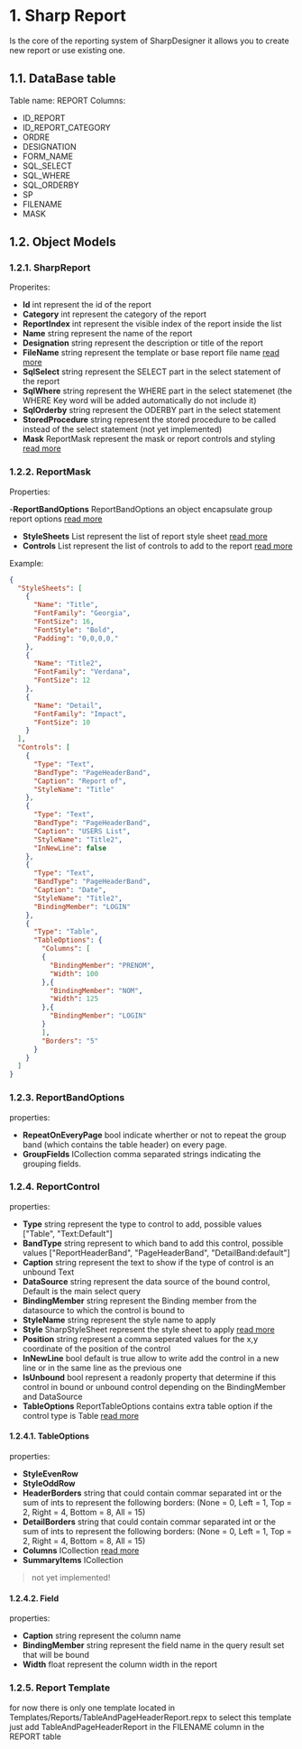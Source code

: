 # 1. Sharp Report

Is the core of the reporting system of SharpDesigner it allows you to create new report or use existing one.

## 1.1. DataBase table

Table name: REPORT
Columns:

- ID_REPORT
- ID_REPORT_CATEGORY
- ORDRE
- DESIGNATION
- FORM_NAME
- SQL_SELECT
- SQL_WHERE
- SQL_ORDERBY
- SP
- FILENAME
- MASK

## 1.2. Object Models

### 1.2.1. SharpReport

Properites:

- **Id** int represent the id of the report
- **Category** int represent the category of the report
- **ReportIndex** int represent the visible index of the report inside the list
- **Name** string represent the name of the report
- **Designation** string represent the description or title of the report
- **FileName** string represent the template or base report file name [read more](#125-Report-Template)
- **SqlSelect** string represent the SELECT part in the select statement of the report
- **SqlWhere** string represent the WHERE part in the select statemenet (the WHERE Key word will be added automatically do not include it)
- **SqlOrderby** string represent the ODERBY part in the select statement
- **StoredProcedure** string represent the stored procedure to be called instead of the select statement (not yet implemented)
- **Mask** ReportMask represent the mask or report controls and styling [read more](#122-reportmask)

### 1.2.2. ReportMask

Properties:

-**ReportBandOptions** ReportBandOptions an object encapsulate group report options [read more](#123-ReportBandOptions)
- **StyleSheets** List<SharpStyleSheet> represent the list of report style sheet [read more](###SharpStyleSheet)
- **Controls** List<ReportControl> represent the list of controls to add to the report [read more](#124-ReportControl)

Example:

```json
{
  "StyleSheets": [
    {
      "Name": "Title",
      "FontFamily": "Georgia",
      "FontSize": 16,
      "FontStyle": "Bold",
      "Padding": "0,0,0,0,"
    },
    {
      "Name": "Title2",
      "FontFamily": "Verdana",
      "FontSize": 12
    },
    {
      "Name": "Detail",
      "FontFamily": "Impact",
      "FontSize": 10
    }
  ],
  "Controls": [
    {
      "Type": "Text",
      "BandType": "PageHeaderBand",
      "Caption": "Report of",
      "StyleName": "Title"
    },
    {
      "Type": "Text",
      "BandType": "PageHeaderBand",
      "Caption": "USERS List",
      "StyleName": "Title2",
      "InNewLine": false
    },
    {
      "Type": "Text",
      "BandType": "PageHeaderBand",
      "Caption": "Date",
      "StyleName": "Title2",
      "BindingMember": "LOGIN"
    },
    {
      "Type": "Table",
      "TableOptions": {
        "Columns": [
        {
          "BindingMember": "PRENOM",
          "Width": 100
        },{
          "BindingMember": "NOM",
          "Width": 125
        },{
          "BindingMember": "LOGIN"
        }
        ],
        "Borders": "5"
      }
    }
  ]
}
```

### 1.2.3. ReportBandOptions

properties:

- **RepeatOnEveryPage** bool indicate wherther or not to repeat the group band (which contains the table header) on every page.
- **GroupFields** ICollection<string> comma separated strings indicating the grouping fields.

### 1.2.4. ReportControl

properties:

- **Type** string represent the type to control to add, possible values ["Table", "Text:Default"]
- **BandType** string represent to which band to add this control, possible values ["ReportHeaderBand", "PageHeaderBand", "DetailBand:default"]
- **Caption** string represent the text to show if the type of control is an unbound Text
- **DataSource** string represent the data source of the bound control, Default is the main select query
- **BindingMember** string represent the Binding member from the datasource to which the control is bound to
- **StyleName** string represent the style name to apply
- **Style** SharpStyleSheet represent the style sheet to apply [read more](###SharpStyleSheet)
- **Position** string represent a comma seperated values for the x,y coordinate of the position of the control
- **InNewLine** bool default is true allow to write add the control in a new line or in the same line as the previous one
- **IsUnbound** bool represent a readonly property that determine if this control in bound or unbound control depending on the BindingMember and DataSource
- **TableOptions** ReportTableOptions contains extra table option if the control type is Table [read more](#1241-TableOptions)

#### 1.2.4.1. TableOptions

properties:

- **StyleEvenRow**
- **StyleOddRow**
- **HeaderBorders** string that could contain commar separated int or the sum of ints to represent the following borders:
  (None = 0, Left = 1, Top = 2, Right = 4, Bottom = 8, All = 15)
- **DetailBorders** string that could contain commar separated int or the sum of ints to represent the following borders:
(None = 0, Left = 1, Top = 2, Right = 4, Bottom = 8, All = 15)
- **Columns** ICollection<Field> [read more](#1242-Field)
- **SummaryItems** ICollection<SummaryItem>
> not yet implemented!

#### 1.2.4.2. Field

properties:

- **Caption** string represent the column name
- **BindingMember** string represent the field name in the query result set that will be bound
- **Width** float represent the column width in the report

### 1.2.5. Report Template

for now there is only one template located in Templates/Reports/TableAndPageHeaderReport.repx to select this template just add TableAndPageHeaderReport in the FILENAME column in the REPORT table
